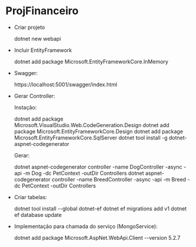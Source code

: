 # ProjFinanceiro

* Criar projeto

  dotnet new webapi

* Incluir EntityFramework

  dotnet add package Microsoft.EntityFrameworkCore.InMemory

* Swagger:

  https://localhost:5001/swagger/index.html

* Gerar Controller:

  Instação:
  
  dotnet add package Microsoft.VisualStudio.Web.CodeGeneration.Design
  dotnet add package Microsoft.EntityFrameworkCore.Design
  dotnet add package Microsoft.EntityFrameworkCore.SqlServer
  dotnet tool install -g dotnet-aspnet-codegenerator

  Gerar:

  dotnet aspnet-codegenerator controller -name DogController -async -api -m Dog -dc PetContext -outDir Controllers
  dotnet aspnet-codegenerator controller -name BreedController -async -api -m Breed -dc PetContext -outDir Controllers

* Criar tabelas:

  dotnet tool install --global dotnet-ef
  dotnet ef migrations add v1
  dotnet ef database update

* Implementação para chamada do serviço (MongoService):

    dotnet add package Microsoft.AspNet.WebApi.Client --version 5.2.7

